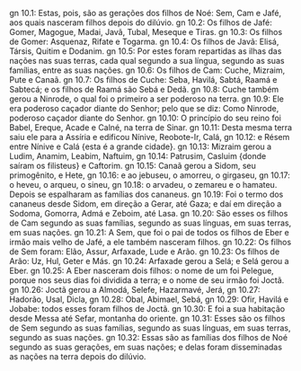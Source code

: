 gn 10.1: Estas, pois, são as gerações dos filhos de Noé: Sem, Cam e Jafé, aos quais nasceram filhos depois do dilúvio.
gn 10.2: Os filhos de Jafé: Gomer, Magogue, Madai, Javã, Tubal, Meseque e Tiras.
gn 10.3: Os filhos de Gomer: Asquenaz, Rifate e Togarma.
gn 10.4: Os filhos de Javã: Elisá, Társis, Quitim e Dodanim.
gn 10.5: Por estes foram repartidas as ilhas das nações nas suas terras, cada qual segundo a sua língua, segundo as suas famílias, entre as suas nações.
gn 10.6: Os filhos de Cam: Cuche, Mizraim, Pute e Canaã.
gn 10.7: Os filhos de Cuche: Seba, Havilá, Sabtá, Raamá e Sabtecá; e os filhos de Raamá são Sebá e Dedã.
gn 10.8: Cuche também gerou a Ninrode, o qual foi o primeiro a ser poderoso na terra.
gn 10.9: Ele era poderoso caçador diante do Senhor; pelo que se diz: Como Ninrode, poderoso caçador diante do Senhor.
gn 10.10: O princípio do seu reino foi Babel, Ereque, Acade e Calné, na terra de Sinar.
gn 10.11: Desta mesma terra saiu ele para a Assíria e edificou Nínive, Reobote-Ir, Calá,
gn 10.12: e Résem entre Nínive e Calá {esta é a grande cidade}.
gn 10.13: Mizraim gerou a Ludim, Anamim, Leabim, Naftuim,
gn 10.14: Patrusim, Casluim {donde saíram os filisteus} e Caftorim.
gn 10.15: Canaã gerou a Sidom, seu primogênito, e Hete,
gn 10.16: e ao jebuseu, o amorreu, o girgaseu,
gn 10.17: o heveu, o arqueu, o sineu,
gn 10.18: o arvadeu, o zemareu e o hamateu. Depois se espalharam as famílias dos cananeus.
gn 10.19: Foi o termo dos cananeus desde Sidom, em direção a Gerar, até Gaza; e daí em direção a Sodoma, Gomorra, Admá e Zeboim, até Lasa.
gn 10.20: São esses os filhos de Cam segundo as suas famílias, segundo as suas línguas, em suas terras, em suas nações.
gn 10.21: A Sem, que foi o pai de todos os filhos de Eber e irmão mais velho de Jafé, a ele também nasceram filhos.
gn 10.22: Os filhos de Sem foram: Elão, Assur, Arfaxade, Lude e Arão.
gn 10.23: Os filhos de Arão: Uz, Hul, Geter e Más.
gn 10.24: Arfaxade gerou a Selá; e Selá gerou a Eber.
gn 10.25: A Eber nasceram dois filhos: o nome de um foi Pelegue, porque nos seus dias foi dividida a terra; e o nome de seu irmão foi Joctã.
gn 10.26: Joctã gerou a Almodá, Selefe, Hazarmavé, Jerá,
gn 10.27: Hadorão, Usal, Dicla,
gn 10.28: Obal, Abimael, Sebá,
gn 10.29: Ofir, Havilá e Jobabe: todos esses foram filhos de Joctã.
gn 10.30: E foi a sua habitação desde Messa até Sefar, montanha do oriente.
gn 10.31: Esses são os filhos de Sem segundo as suas famílias, segundo as suas línguas, em suas terras, segundo as suas nações.
gn 10.32: Essas são as famílias dos filhos de Noé segundo as suas gerações, em suas nações; e delas foram disseminadas as nações na terra depois do dilúvio.
